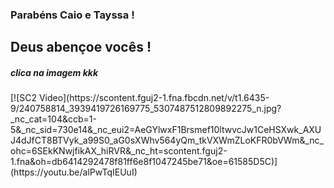 ### Parabéns Caio e Tayssa ! 
## Deus abençoe vocês ! 

<h5> clica na imagem kkk </h5>
[![SC2 Video](https://scontent.fguj2-1.fna.fbcdn.net/v/t1.6435-9/240758814_3939419726169775_5307487512809892275_n.jpg?_nc_cat=104&ccb=1-5&_nc_sid=730e14&_nc_eui2=AeGYlwxF1Brsmef10ltwvcJw1CeHSXwk_AXUJ4dJfCT8BTVyk_a99S0_aG0sXWhv564yQm_tkVXWmZLoKFR0bVWm&_nc_ohc=6SEkKNwjfikAX_hiRVR&_nc_ht=scontent.fguj2-1.fna&oh=db6414292478f81ff6e8f1047245be71&oe=61585D5C)](https://youtu.be/alPwTqIEUuI)



